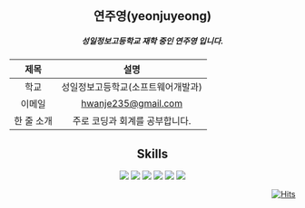 <div align="center">
<h2 align="center">연주영(yeonjuyeong)</h2>

##### 성일정보고등학교 재학 중인 연주영 입니다.

| 제목 | 설명 |
| :-----------:| :-----------:|
| 학교 | 성일정보고등학교(소프트웨어개발과) |
| 이메일 | <a href="mailto:hwanje235@gmail.com">hwanje235@gmail.com</a> |
| 한 줄 소개 | 주로 코딩과 회계를 공부합니다. |

## Skills


<img src="https://img.shields.io/badge/HTML-E34F26?style=for-the-badge&logo=html5&logoColor=white">
<img src="https://img.shields.io/badge/CSS3-1572B6?style=for-the-badge&logo=css3&logoColor=white">
<img src="https://img.shields.io/badge/JS-F7DF1E?style=for-the-badge&logo=javascript&logoColor=white">
<img src="https://img.shields.io/badge/oracle-F80000?style=for-the-badge&logo=oracle&logoColor=white">
<img src="https://img.shields.io/badge/JAVA-437291?style=for-the-badge&logo=openjdk&logoColor=white">
<img src="https://img.shields.io/badge/JSP-RED?style=for-the-badge&logo=openjdk&logoColor=white">

</div>
<div align="right">
  
[![Hits](https://hits.seeyoufarm.com/api/count/incr/badge.svg?url=https%3A%2F%2Fgithub.com%2Fyeonjuyeong&count_bg=%238E9194&title_bg=%23141514&icon=&icon_color=%231F1D1D&title=%EB%B0%A9%EB%AC%B8+%ED%9A%9F%EC%88%98&edge_flat=false)](https://hits.seeyoufarm.com)

</div>






  


